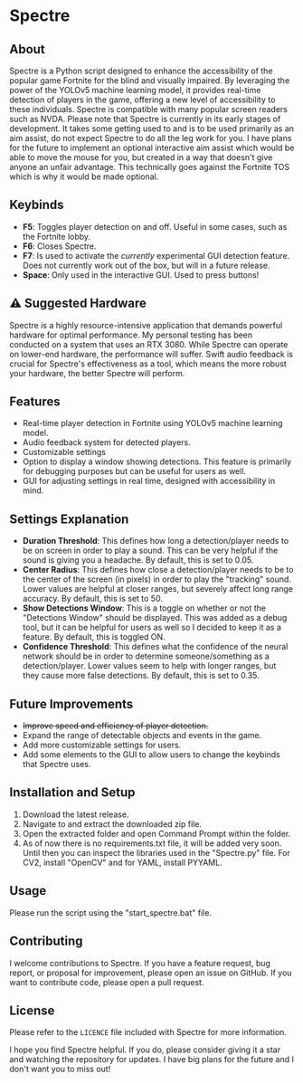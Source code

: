 # Spectre

## About
Spectre is a Python script designed to enhance the accessibility of the popular game Fortnite for the blind and visually impaired. By leveraging the power of the YOLOv5 machine learning model, it provides real-time detection of players in the game, offering a new level of accessibility to these individuals. Spectre is compatible with many popular screen readers such as NVDA.
Please note that Spectre is currently in its early stages of development. It takes some getting used to and is to be used primarily as an aim assist, do not expect Spectre to do all the leg work for you. I have plans for the future to implement an optional interactive aim assist which would be able to move the mouse for you, but created in a way that doesn't give anyone an unfair advantage. This technically goes against the Fortnite TOS which is why it would be made optional.

## Keybinds
* **F5**: Toggles player detection on and off. Useful in some cases, such as the Fortnite lobby.
* **F6**: Closes Spectre.
* **F7**: Is used to activate the *currently* experimental GUI detection feature. Does not currently work out of the box, but will in a future release.
* **Space**: Only used in the interactive GUI. Used to press buttons!
  
## ⚠️ Suggested Hardware
Spectre is a highly resource-intensive application that demands powerful hardware for optimal performance. My personal testing has been conducted on a system that uses an RTX 3080. While Spectre can operate on lower-end hardware, the performance will suffer. Swift audio feedback is crucial for Spectre's effectiveness as a tool, which means the more robust your hardware, the better Spectre will perform.

## Features
* Real-time player detection in Fortnite using YOLOv5 machine learning model.
* Audio feedback system for detected players.
* Customizable settings
* Option to display a window showing detections. This feature is primarily for debugging purposes but can be useful for users as well.
* GUI for adjusting settings in real time, designed with accessibility in mind.

## Settings Explanation
* **Duration Threshold**: This defines how long a detection/player needs to be on screen in order to play a sound. This can be very helpful if the sound is giving you a headache. By default, this is set to 0.05.
* **Center Radius**: This defines how close a detection/player needs to be to the center of the screen (in pixels) in order to play the "tracking" sound. Lower values are helpful at closer ranges, but severely affect long range accuracy. By default, this is set to 50.
* **Show Detections Window**: This is a toggle on whether or not the "Detections Window" should be displayed. This was added as a debug tool, but it can be helpful for users as well so I decided to keep it as a feature. By default, this is toggled ON.
* **Confidence Threshold**: This defines what the confidence of the neural network should be in order to determine someone/something as a detection/player. Lower values seem to help with longer ranges, but they cause more false detections. By default, this is set to 0.35.

## Future Improvements
* ~~Improve speed and efficiency of player detection.~~
* Expand the range of detectable objects and events in the game.
* Add more customizable settings for users.
* Add some elements to the GUI to allow users to change the keybinds that Spectre uses.

## Installation and Setup
1. Download the latest release.
2. Navigate to and extract the downloaded zip file.
3. Open the extracted folder and open Command Prompt within the folder.
4. As of now there is no requirements.txt file, it will be added very soon. Until then you can inspect the libraries used in the "Spectre.py" file. For CV2, install "OpenCV" and for YAML, install PYYAML.

## Usage
Please run the script using the "start_spectre.bat" file.

## Contributing
I welcome contributions to Spectre. If you have a feature request, bug report, or proposal for improvement, please open an issue on GitHub. If you want to contribute code, please open a pull request.

## License
Please refer to the `LICENCE` file included with Spectre for more information.

I hope you find Spectre helpful. If you do, please consider giving it a star and watching the repository for updates. I have big plans for the future and I don't want you to miss out!
